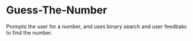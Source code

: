 # Guess-The-Number

Prompts the user for a number, and uses binary search and user feedbakc to find the number.
